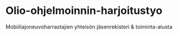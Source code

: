 # Olio-ohjelmoinnin-harjoitustyo
Mobiiliajoneuvoharrastajien yhteisön jäsenrekisteri &amp; toiminta-alusta
